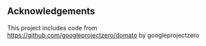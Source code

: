 ## Acknowledgements
This project includes code from https://github.com/googleprojectzero/domato by googleprojectzero
